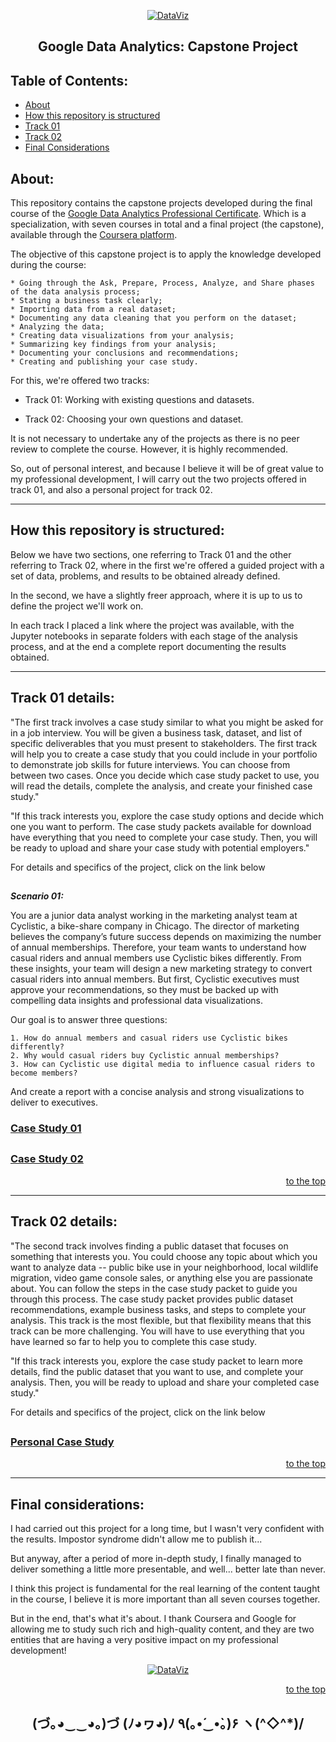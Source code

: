 <p align="center">
  <a href="https://github.com/marcoshsq/GoogleDataAnalyticsCapstone">
    <img src="https://github.com/marcoshsq/GoogleDataAnalyticsCapstone/blob/main/Template/Grow%20with%20Google.jpg" alt="DataViz" width="" height="">
  </a>
</p>  
  <h2 align="center">Google Data Analytics: Capstone Project</h2>
</div>

<h2>Table of Contents:</h2>

- [About](https://github.com/marcoshsq/GoogleDataAnalyticsCapstone/tree/main#about)
- [How this repository is structured](https://github.com/marcoshsq/GoogleDataAnalyticsCapstone/tree/main#how-this-repository-is-structured)
- [Track 01](https://github.com/marcoshsq/GoogleDataAnalyticsCapstone/tree/main#track-01-details)
- [Track 02](https://github.com/marcoshsq/GoogleDataAnalyticsCapstone/tree/main#track-02-details)
- [Final Considerations](https://github.com/marcoshsq/GoogleDataAnalyticsCapstone/tree/main#final-considerations)

<h2>About:</h2>

This repository contains the capstone projects developed during the final course of the [Google Data Analytics Professional Certificate](https://grow.google/certificates/data-analytics/#?modal_active=none). Which is a specialization, with seven courses in total and a final project (the capstone), available through the [Coursera platform](https://www.coursera.org/professional-certificates/google-data-analytics?utm_source=google&utm_medium=institutions&utm_campaign=gwgsite&_ga=2.9421750.2040741674.1653285212-1302159354.1638532535).

The objective of this capstone project is to apply the knowledge developed during the course:

    * Going through the Ask, Prepare, Process, Analyze, and Share phases of the data analysis process;
    * Stating a business task clearly;
    * Importing data from a real dataset;
    * Documenting any data cleaning that you perform on the dataset;
    * Analyzing the data;
    * Creating data visualizations from your analysis;
    * Summarizing key findings from your analysis;
    * Documenting your conclusions and recommendations;
    * Creating and publishing your case study.

For this, we're offered two tracks:

* Track 01: Working with existing questions and datasets.

* Track 02: Choosing your own questions and dataset.

It is not necessary to undertake any of the projects as there is no peer review to complete the course. However, it is highly recommended.

So, out of personal interest, and because I believe it will be of great value to my professional development, I will carry out the two projects offered in track 01, and also a personal project for track 02.

---

<h2>How this repository is structured:</h2>

Below we have two sections, one referring to Track 01 and the other referring to Track 02, where in the first we're offered a guided project with a set of data, problems, and results to be obtained already defined.

In the second, we have a slightly freer approach, where it is up to us to define the project we'll work on.

In each track I placed a link where the project was available, with the Jupyter notebooks in separate folders with each stage of the analysis process, and at the end a complete report documenting the results obtained.

---

<h2>Track 01 details:</h2>

"The first track involves a case study similar to what you might be asked for in a job interview. You will be given a business task, dataset, and list of specific deliverables that you must present to stakeholders. The first track will help you to create a case study that you could include in your portfolio to demonstrate job skills for future interviews. You can choose from between two cases. Once you decide which case study packet to use, you will read the details, complete the analysis, and create your finished case study." 

"If this track interests you, explore the case study options and decide which one you want to perform. The case study packets available for download have everything that you need to complete your case study. Then, you will be ready to upload and share your case study with potential employers."

For details and specifics of the project, click on the link below

##

***Scenario 01:***

You are a junior data analyst working in the marketing analyst team at Cyclistic, a bike-share company in Chicago. The director of marketing believes the company’s future success depends on maximizing the number of annual memberships. Therefore, your team wants to understand how casual riders and annual members use Cyclistic bikes differently. From these insights, your team will design a new marketing strategy to convert casual riders into annual members. But first, Cyclistic executives must approve your recommendations, so they must be backed up with compelling data insights and professional data visualizations.

Our goal is to answer three questions:

    1. How do annual members and casual riders use Cyclistic bikes differently?
    2. Why would casual riders buy Cyclistic annual memberships?
    3. How can Cyclistic use digital media to influence casual riders to become members?

And create a report with a concise analysis and strong visualizations to deliver to executives.

### [Case Study 01](https://github.com/marcoshsq/GoogleDataAnalyticsCapstone/tree/main/01.%20Case%20Study%2001)

##

### [Case Study 02](https://github.com/marcoshsq/GoogleDataAnalyticsCapstone/tree/main/02.%20Case%20Study%2002)

<div align="right">
  
  [to the top](https://github.com/marcoshsq/GoogleDataAnalyticsCapstone#google-data-analytics-capstone-project)
  
</div>

---

<h2>Track 02 details:</h2>

"The second track involves finding a public dataset that focuses on something that interests you. You could choose any topic about which you want to analyze data -- public bike use in your neighborhood, local wildlife migration, video game console sales, or anything else you are passionate about. You can follow the steps in the case study packet to guide you through this process. The case study packet provides public dataset recommendations, example business tasks, and steps to complete your analysis. This track is the most flexible, but that flexibility means that this track can be more challenging. You will have to use everything that you have learned so far to help you to complete this case study.

"If this track interests you, explore the case study packet to learn more details, find the public dataset that you want to use, and complete your analysis. Then, you will be ready to upload and share your completed case study."

For details and specifics of the project, click on the link below

##

### [Personal Case Study](https://github.com/marcoshsq/GoogleDataAnalyticsCapstone/tree/main/03.%20Personal%20Case%20Study)

<div align="right">
  
  [to the top](https://github.com/marcoshsq/GoogleDataAnalyticsCapstone#google-data-analytics-capstone-project)
  
</div>

---

<h2>Final considerations:</h2>

I had carried out this project for a long time, but I wasn't very confident with the results. Impostor syndrome didn't allow me to publish it...

But anyway, after a period of more in-depth study, I finally managed to deliver something a little more presentable, and well... better late than never.

I think this project is fundamental for the real learning of the content taught in the course, I believe it is more important than all seven courses together.

But in the end, that's what it's about. I thank Coursera and Google for allowing me to study such rich and high-quality content, and they are two entities that are having a very positive impact on my professional development!

<p align="center">
  <a href="https://www.credly.com/badges/c28735ec-e7cb-4a5c-ba6e-2e7aaa9ee408">
    <img src="https://github.com/marcoshsq/GoogleDataAnalyticsCapstone/blob/main/Template/Google%20Data%20Analytics_page-0001.jpg" alt="DataViz" width="" height="">
  </a>
</p>  
</div>

<div align="right">
  
  [to the top](https://github.com/marcoshsq/GoogleDataAnalyticsCapstone#google-data-analytics-capstone-project)
  
</div>

<h2 align="center">(づ｡◕‿‿◕｡)づ (ﾉ◕ヮ◕)ﾉ ٩(｡•́‿•̀｡)۶	ヽ(^◇^*)/</h2>
